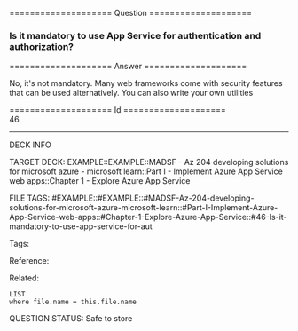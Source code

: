 ==================== Question ====================  

### Is it mandatory to use App Service for authentication and authorization?  

==================== Answer ====================  

No, it's not mandatory. Many web frameworks come with security features that can be used alternatively. You can also write your own utilities

==================== Id ====================  
46

---

DECK INFO

TARGET DECK: EXAMPLE::EXAMPLE::MADSF - Az 204 developing solutions for microsoft azure - microsoft learn::Part I - Implement Azure App Service web apps::Chapter 1 - Explore Azure App Service

FILE TAGS: #EXAMPLE::#EXAMPLE::#MADSF-Az-204-developing-solutions-for-microsoft-azure-microsoft-learn::#Part-I-Implement-Azure-App-Service-web-apps::#Chapter-1-Explore-Azure-App-Service::#46-Is-it-mandatory-to-use-app-service-for-aut

Tags:

Reference:

Related:

```dataview
LIST
where file.name = this.file.name
```

QUESTION STATUS: Safe to store
